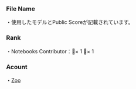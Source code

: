 ### File Name
・使用したモデルとPublic Scoreが記載されています。

### Rank
・Notebooks Contributor：🥈× 1 🥉× 1

### Acount
・[Zoo](https://www.kaggle.com/yshiml)

